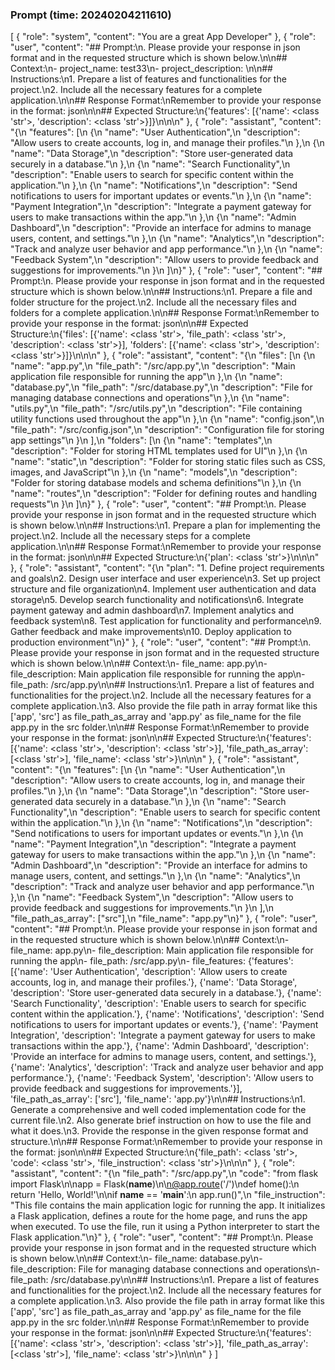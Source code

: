 ### Prompt (time: 20240204211610)

[
    {
        "role": "system",
        "content": "You are a great App Developer"
    },
    {
        "role": "user",
        "content": "## Prompt:\n. Please provide your response in json format and in the requested structure which is shown below.\n\n## Context:\n- project_name: test33\n- project_description: \n\n## Instructions:\n1. Prepare a list of features and functionalities for the project.\n2. Include all the necessary features for a complete application.\n\n## Response Format:\nRemember to provide your response in the format: json\n\n## Expected Structure:\n{'features': [{'name': <class 'str'>, 'description': <class 'str'>}]}\n\n\n"
    },
    {
        "role": "assistant",
        "content": "{\n    \"features\": [\n        {\n            \"name\": \"User Authentication\",\n            \"description\": \"Allow users to create accounts, log in, and manage their profiles.\"\n        },\n        {\n            \"name\": \"Data Storage\",\n            \"description\": \"Store user-generated data securely in a database.\"\n        },\n        {\n            \"name\": \"Search Functionality\",\n            \"description\": \"Enable users to search for specific content within the application.\"\n        },\n        {\n            \"name\": \"Notifications\",\n            \"description\": \"Send notifications to users for important updates or events.\"\n        },\n        {\n            \"name\": \"Payment Integration\",\n            \"description\": \"Integrate a payment gateway for users to make transactions within the app.\"\n        },\n        {\n            \"name\": \"Admin Dashboard\",\n            \"description\": \"Provide an interface for admins to manage users, content, and settings.\"\n        },\n        {\n            \"name\": \"Analytics\",\n            \"description\": \"Track and analyze user behavior and app performance.\"\n        },\n        {\n            \"name\": \"Feedback System\",\n            \"description\": \"Allow users to provide feedback and suggestions for improvements.\"\n        }\n    ]\n}"
    },
    {
        "role": "user",
        "content": "## Prompt:\n. Please provide your response in json format and in the requested structure which is shown below.\n\n## Instructions:\n1. Prepare a file and folder structure for the project.\n2. Include all the necessary files and folders for a complete application.\n\n## Response Format:\nRemember to provide your response in the format: json\n\n## Expected Structure:\n{'files': [{'name': <class 'str'>, 'file_path': <class 'str'>, 'description': <class 'str'>}], 'folders': [{'name': <class 'str'>, 'description': <class 'str'>}]}\n\n\n"
    },
    {
        "role": "assistant",
        "content": "{\n    \"files\": [\n        {\n            \"name\": \"app.py\",\n            \"file_path\": \"/src/app.py\",\n            \"description\": \"Main application file responsible for running the app\"\n        },\n        {\n            \"name\": \"database.py\",\n            \"file_path\": \"/src/database.py\",\n            \"description\": \"File for managing database connections and operations\"\n        },\n        {\n            \"name\": \"utils.py\",\n            \"file_path\": \"/src/utils.py\",\n            \"description\": \"File containing utility functions used throughout the app\"\n        },\n        {\n            \"name\": \"config.json\",\n            \"file_path\": \"/src/config.json\",\n            \"description\": \"Configuration file for storing app settings\"\n        }\n    ],\n    \"folders\": [\n        {\n            \"name\": \"templates\",\n            \"description\": \"Folder for storing HTML templates used for UI\"\n        },\n        {\n            \"name\": \"static\",\n            \"description\": \"Folder for storing static files such as CSS, images, and JavaScript\"\n        },\n        {\n            \"name\": \"models\",\n            \"description\": \"Folder for storing database models and schema definitions\"\n        },\n        {\n            \"name\": \"routes\",\n            \"description\": \"Folder for defining routes and handling requests\"\n        }\n    ]\n}"
    },
    {
        "role": "user",
        "content": "## Prompt:\n. Please provide your response in json format and in the requested structure which is shown below.\n\n## Instructions:\n1. Prepare a plan for implementing the project.\n2. Include all the necessary steps for a complete application.\n\n## Response Format:\nRemember to provide your response in the format: json\n\n## Expected Structure:\n{'plan': <class 'str'>}\n\n\n"
    },
    {
        "role": "assistant",
        "content": "{\n    \"plan\": \"1. Define project requirements and goals\\n2. Design user interface and user experience\\n3. Set up project structure and file organization\\n4. Implement user authentication and data storage\\n5. Develop search functionality and notifications\\n6. Integrate payment gateway and admin dashboard\\n7. Implement analytics and feedback system\\n8. Test application for functionality and performance\\n9. Gather feedback and make improvements\\n10. Deploy application to production environment\"\n}"
    },
    {
        "role": "user",
        "content": "## Prompt:\n. Please provide your response in json format and in the requested structure which is shown below.\n\n## Context:\n- file_name: app.py\n- file_description: Main application file responsible for running the app\n- file_path: /src/app.py\n\n## Instructions:\n1. Prepare a list of features and functionalities for the project.\n2. Include all the necessary features for a complete application.\n3. Also provide the file path in array format like this ['app', 'src'] as file_path_as_array and 'app.py' as file_name for the file app.py in the src folder.\n\n## Response Format:\nRemember to provide your response in the format: json\n\n## Expected Structure:\n{'features': [{'name': <class 'str'>, 'description': <class 'str'>}], 'file_path_as_array': [<class 'str'>], 'file_name': <class 'str'>}\n\n\n"
    },
    {
        "role": "assistant",
        "content": "{\n    \"features\": [\n        {\n            \"name\": \"User Authentication\",\n            \"description\": \"Allow users to create accounts, log in, and manage their profiles.\"\n        },\n        {\n            \"name\": \"Data Storage\",\n            \"description\": \"Store user-generated data securely in a database.\"\n        },\n        {\n            \"name\": \"Search Functionality\",\n            \"description\": \"Enable users to search for specific content within the application.\"\n        },\n        {\n            \"name\": \"Notifications\",\n            \"description\": \"Send notifications to users for important updates or events.\"\n        },\n        {\n            \"name\": \"Payment Integration\",\n            \"description\": \"Integrate a payment gateway for users to make transactions within the app.\"\n        },\n        {\n            \"name\": \"Admin Dashboard\",\n            \"description\": \"Provide an interface for admins to manage users, content, and settings.\"\n        },\n        {\n            \"name\": \"Analytics\",\n            \"description\": \"Track and analyze user behavior and app performance.\"\n        },\n        {\n            \"name\": \"Feedback System\",\n            \"description\": \"Allow users to provide feedback and suggestions for improvements.\"\n        }\n    ],\n    \"file_path_as_array\": [\"src\"],\n    \"file_name\": \"app.py\"\n}"
    },
    {
        "role": "user",
        "content": "## Prompt:\n. Please provide your response in json format and in the requested structure which is shown below.\n\n## Context:\n- file_name: app.py\n- file_description: Main application file responsible for running the app\n- file_path: /src/app.py\n- file_features: {'features': [{'name': 'User Authentication', 'description': 'Allow users to create accounts, log in, and manage their profiles.'}, {'name': 'Data Storage', 'description': 'Store user-generated data securely in a database.'}, {'name': 'Search Functionality', 'description': 'Enable users to search for specific content within the application.'}, {'name': 'Notifications', 'description': 'Send notifications to users for important updates or events.'}, {'name': 'Payment Integration', 'description': 'Integrate a payment gateway for users to make transactions within the app.'}, {'name': 'Admin Dashboard', 'description': 'Provide an interface for admins to manage users, content, and settings.'}, {'name': 'Analytics', 'description': 'Track and analyze user behavior and app performance.'}, {'name': 'Feedback System', 'description': 'Allow users to provide feedback and suggestions for improvements.'}], 'file_path_as_array': ['src'], 'file_name': 'app.py'}\n\n## Instructions:\n1. Generate a comprehensive and well coded implementation code for the current file.\n2. Also generate brief instruction on how to use the file and what it does.\n3. Provide the response in the given response format and structure.\n\n## Response Format:\nRemember to provide your response in the format: json\n\n## Expected Structure:\n{'file_path': <class 'str'>, 'code': <class 'str'>, 'file_instruction': <class 'str'>}\n\n\n"
    },
    {
        "role": "assistant",
        "content": "{\n    \"file_path\": \"/src/app.py\",\n    \"code\": \"from flask import Flask\\n\\napp = Flask(__name__)\\n\\n@app.route('/')\\ndef home():\\n    return 'Hello, World!'\\n\\nif __name__ == '__main__':\\n    app.run()\",\n    \"file_instruction\": \"This file contains the main application logic for running the app. It initializes a Flask application, defines a route for the home page, and runs the app when executed. To use the file, run it using a Python interpreter to start the Flask application.\"\n}"
    },
    {
        "role": "user",
        "content": "## Prompt:\n. Please provide your response in json format and in the requested structure which is shown below.\n\n## Context:\n- file_name: database.py\n- file_description: File for managing database connections and operations\n- file_path: /src/database.py\n\n## Instructions:\n1. Prepare a list of features and functionalities for the project.\n2. Include all the necessary features for a complete application.\n3. Also provide the file path in array format like this ['app', 'src'] as file_path_as_array and 'app.py' as file_name for the file app.py in the src folder.\n\n## Response Format:\nRemember to provide your response in the format: json\n\n## Expected Structure:\n{'features': [{'name': <class 'str'>, 'description': <class 'str'>}], 'file_path_as_array': [<class 'str'>], 'file_name': <class 'str'>}\n\n\n"
    }
]